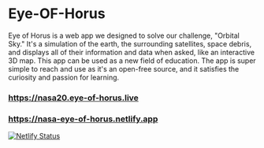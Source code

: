 # Eye-OF-Horus
Eye of Horus is a web app we designed to solve our challenge, "Orbital Sky." It's a simulation of the earth, the surrounding satellites, space debris, and displays all of their information and data when asked, like an interactive 3D map. This app can be used as a new field of education. The app is super simple to reach and use as it's an open-free source, and it satisfies the curiosity and passion for learning.
### https://nasa20.eye-of-horus.live
### https://nasa-eye-of-horus.netlify.app
[![Netlify Status](https://api.netlify.com/api/v1/badges/a5cfe6dd-a743-4227-a685-354174c14c7b/deploy-status)](https://app.netlify.com/sites/nasa-eye-of-horus/deploys)
